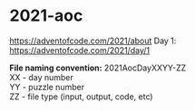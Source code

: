 # 2021-aoc
https://adventofcode.com/2021/about
Day 1: https://adventofcode.com/2021/day/1

**File naming convention:**
2021AocDayXXYY-ZZ  
  XX - day number  
  YY - puzzle number  
  ZZ - file type (input, output, code, etc)  
